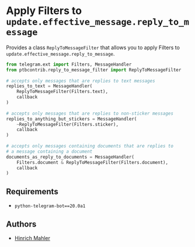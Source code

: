 # Apply Filters to `update.effective_message.reply_to_message`

Provides a class `ReplyToMessageFilter` that allows you to apply Filters to `update.effective_message.reply_to_message`.

```python
from telegram.ext import Filters, MessageHandler
from ptbcontrib.reply_to_message_filter import ReplyToMessageFilter
    
# accepts only messages that are replies to text messages
replies_to_text = MessageHandler(
    ReplyToMessageFilter(Filters.text),
    callback
)
    
# accepts only messages that are replies to non-sticker messages
replies_to_anything_but_stickers = MessageHandler(
    ~ReplyToMessageFilter(Filters.sticker),
    callback
)
    
# accepts only messages containing documents that are replies to
# a message containing a document
documents_as_reply_to_documents = MessageHandler(
    Filters.document & ReplyToMessageFilter(Filters.document),
    callback
)
```

## Requirements

*   `python-telegram-bot==20.0a1`

## Authors

*   [Hinrich Mahler](https://github.com/bibo-joshi)
